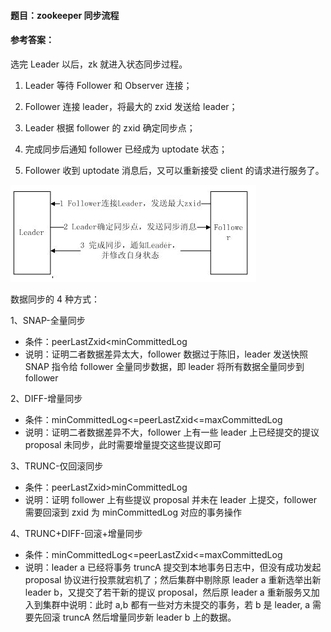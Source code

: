 #### **题目**：zookeeper 同步流程

#### **参考答案**：

选完 Leader 以后，zk 就进入状态同步过程。

1. Leader 等待 Follower 和 Observer 连接；

2. Follower 连接 leader，将最大的 zxid 发送给 leader；

3. Leader 根据 follower 的 zxid 确定同步点；

4. 完成同步后通知 follower 已经成为 uptodate 状态；

5. Follower 收到 uptodate 消息后，又可以重新接受 client 的请求进行服务了。

<img src="zk_sync.png" />

数据同步的 4 种方式：

1、SNAP-全量同步

- 条件：peerLastZxid<minCommittedLog
- 说明：证明二者数据差异太大，follower 数据过于陈旧，leader 发送快照 SNAP 指令给 follower 全量同步数据，即 leader 将所有数据全量同步到 follower

2、DIFF-增量同步

- 条件：minCommittedLog<=peerLastZxid<=maxCommittedLog
- 说明：证明二者数据差异不大，follower 上有一些 leader 上已经提交的提议 proposal 未同步，此时需要增量提交这些提议即可

3、TRUNC-仅回滚同步

- 条件：peerLastZxid>minCommittedLog
- 说明：证明 follower 上有些提议 proposal 并未在 leader 上提交，follower 需要回滚到 zxid 为 minCommittedLog 对应的事务操作

4、TRUNC+DIFF-回滚+增量同步

- 条件：minCommittedLog<=peerLastZxid<=maxCommittedLog
- 说明：leader a 已经将事务 truncA 提交到本地事务日志中，但没有成功发起 proposal 协议进行投票就宕机了；然后集群中剔除原 leader a 重新选举出新 leader b，又提交了若干新的提议 proposal，然后原 leader a 重新服务又加入到集群中说明：此时 a,b 都有一些对方未提交的事务，若 b 是 leader, a 需要先回滚 truncA 然后增量同步新 leader b 上的数据。
